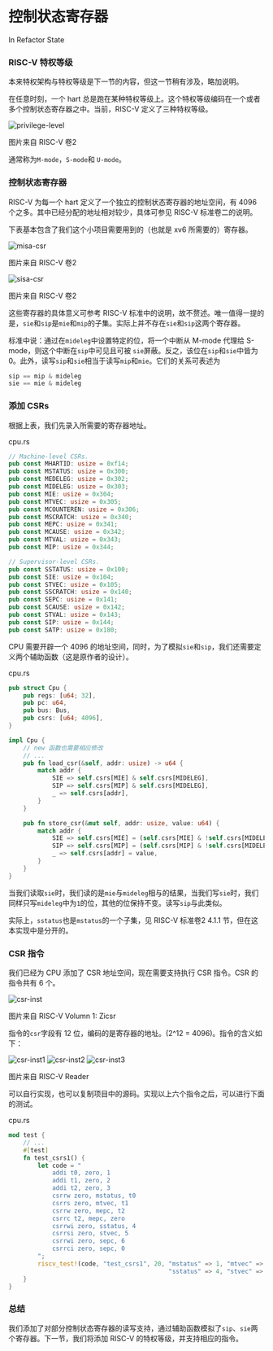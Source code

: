 # 控制状态寄存器

In Refactor State

### RISC-V 特权等级

本来特权架构与特权等级是下一节的内容，但这一节稍有涉及，略加说明。

在任意时刻，一个 hart 总是跑在某种特权等级上。这个特权等级编码在一个或者多个控制状态寄存器之中。当前，RISC-V 定义了三种特权等级。

![privilege-level](./images/privilege-level.png)
<p class="comment">图片来自 RISC-V 卷2</p>

通常称为`M-mode`，`S-mode`和 `U-mode`。

### 控制状态寄存器

RISC-V 为每一个 hart 定义了一个独立的控制状态寄存器的地址空间，有 4096 个之多。其中已经分配的地址相对较少，具体可参见 RISC-V 标准卷二的说明。

下表基本包含了我们这个小项目需要用到的（也就是 xv6 所需要的）寄存器。

![misa-csr](./images/misa-csr.png)
<p class="comment">图片来自 RISC-V 卷2</p>

![sisa-csr](./images/sisa-csr.png)
<p class="comment">图片来自 RISC-V 卷2</p>


这些寄存器的具体意义可参考 RISC-V 标准中的说明，故不赘述。唯一值得一提的是，`sie`和`sip`是`mie`和`mip`的子集。实际上并不存在`sie`和`sip`这两个寄存器。

标准中说：通过在`mideleg`中设置特定的位，将一个中断从 M-mode 代理给 S-mode，则这个中断在`sip`中可见且可被 `sie`屏蔽。反之，该位在`sip`和`sie`中皆为 0。此外，读写`sip`和`sie`相当于读写`mip`和`mie`。它们的关系可表述为

```rs
sip == mip & mideleg 
sie == mie & mideleg
```

### 添加 CSRs

根据上表，我们先录入所需要的寄存器地址。

<p class="filename">cpu.rs</p>

```rs
// Machine-level CSRs.
pub const MHARTID: usize = 0xf14;
pub const MSTATUS: usize = 0x300;
pub const MEDELEG: usize = 0x302;
pub const MIDELEG: usize = 0x303;
pub const MIE: usize = 0x304;
pub const MTVEC: usize = 0x305;
pub const MCOUNTEREN: usize = 0x306;
pub const MSCRATCH: usize = 0x340;
pub const MEPC: usize = 0x341;
pub const MCAUSE: usize = 0x342;
pub const MTVAL: usize = 0x343;
pub const MIP: usize = 0x344;

// Supervisor-level CSRs.
pub const SSTATUS: usize = 0x100;
pub const SIE: usize = 0x104;
pub const STVEC: usize = 0x105;
pub const SSCRATCH: usize = 0x140;
pub const SEPC: usize = 0x141;
pub const SCAUSE: usize = 0x142;
pub const STVAL: usize = 0x143;
pub const SIP: usize = 0x144;
pub const SATP: usize = 0x180;
```


CPU 需要开辟一个 4096 的地址空间，同时，为了模拟`sie`和`sip`，我们还需要定义两个辅助函数（这是原作者的设计）。

<p class="filename">cpu.rs</p>

```rs
pub struct Cpu {
    pub regs: [u64; 32],
    pub pc: u64,
    pub bus: Bus,
    pub csrs: [u64; 4096],
}

impl Cpu {
    // new 函数也需要相应修改
    // ...
    pub fn load_csr(&self, addr: usize) -> u64 {
        match addr {
            SIE => self.csrs[MIE] & self.csrs[MIDELEG],
            SIP => self.csrs[MIP] & self.csrs[MIDELEG],
            _ => self.csrs[addr],
        }
    }

    pub fn store_csr(&mut self, addr: usize, value: u64) {
        match addr {
            SIE => self.csrs[MIE] = (self.csrs[MIE] & !self.csrs[MIDELEG]) | (value & self.csrs[MIDELEG]),
            SIP => self.csrs[MIP] = (self.csrs[MIP] & !self.csrs[MIDELEG]) | (value & self.csrs[MIDELEG]),
            _ => self.csrs[addr] = value,
        }
    }
}
```

当我们读取`sie`时，我们读的是`mie`与`mideleg`相与的结果，当我们写`sie`时，我们同样只写`mideleg`中为`1`的位，其他的位保持不变。读写`sip`与此类似。

实际上，`sstatus`也是`mstatus`的一个子集，见 RISC-V 标准卷2 4.1.1 节，但在这本实现中是分开的。

### CSR 指令

我们已经为 CPU 添加了 CSR 地址空间，现在需要支持执行 CSR 指令。CSR 的指令共有 6 个。

![csr-inst](./images/csr-inst.png)

<p class="comment">图片来自 RISC-V Volumn 1: Zicsr</p>

指令的`csr`字段有 12 位，编码的是寄存器的地址。(2^12 = 4096)。指令的含义如下：

![csr-inst1](./images/csr-inst1.png)
![csr-inst2](./images/csr-inst2.png)
![csr-inst3](./images/csr-inst3.png)


<p class="comment">图片来自 RISC-V Reader</p>


可以自行实现，也可以复制项目中的源码。实现以上六个指令之后，可以进行下面的测试。

<p class="filename">cpu.rs</p>

```rs
mod test {
    // ...
    #[test]
    fn test_csrs1() {
        let code = "
            addi t0, zero, 1
            addi t1, zero, 2
            addi t2, zero, 3
            csrrw zero, mstatus, t0
            csrrs zero, mtvec, t1
            csrrw zero, mepc, t2
            csrrc t2, mepc, zero
            csrrwi zero, sstatus, 4
            csrrsi zero, stvec, 5
            csrrwi zero, sepc, 6
            csrrci zero, sepc, 0 
        ";
        riscv_test!(code, "test_csrs1", 20, "mstatus" => 1, "mtvec" => 2, "mepc" => 3,
                                            "sstatus" => 4, "stvec" => 5, "sepc" => 6);
    }
}
```

### 总结

我们添加了对部分控制状态寄存器的读写支持，通过辅助函数模拟了`sip`、`sie`两个寄存器。下一节，我们将添加 RISC-V 的特权等级，并支持相应的指令。